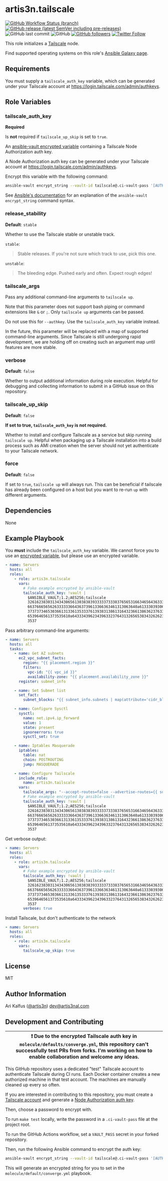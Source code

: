 # artis3n.tailscale

[![GitHub Workflow Status (branch)](https://img.shields.io/github/workflow/status/artis3n/ansible-role-tailscale/CI%20Tests/master)](https://github.com/artis3n/ansible-role-tailscale/actions)
[![GitHub release (latest SemVer including pre-releases)](https://img.shields.io/github/v/release/artis3n/ansible-role-tailscale?include_prereleases)](https://github.com/artis3n/ansible-role-tailscale/releases)
![GitHub last commit](https://img.shields.io/github/last-commit/artis3n/ansible-role-tailscale)
![GitHub](https://img.shields.io/github/license/artis3n/ansible-role-tailscale)
[![GitHub followers](https://img.shields.io/github/followers/artis3n?style=social)](https://github.com/artis3n/)
[![Twitter Follow](https://img.shields.io/twitter/follow/artis3n?style=social)](https://twitter.com/Artis3n)

This role initializes a [Tailscale][] node.

Find supported operating systems on this role's [Ansible Galaxy page](https://galaxy.ansible.com/artis3n/tailscale).

## Requirements

You must supply a `tailscale_auth_key` variable, which can be generated under your Tailscale account at <https://login.tailscale.com/admin/authkeys>.

## Role Variables

### tailscale_auth_key

**Required**

Is **not** required if `tailscale_up_skip` is set to `true`.

An [ansible-vault encrypted variable][ansible-vault] containing a Tailscale Node Authorization auth key.

A Node Authorization auth key can be generated under your Tailscale account at <https://login.tailscale.com/admin/authkeys>.

Encrypt this variable with the following command:

```bash
ansible-vault encrypt_string --vault-id tailscale@.ci-vault-pass '[AUTH KEY VALUE HERE]' --name 'tailscale_auth_key'
```

See [Ansible's documentation][ansible-vault] for an explanation of the `ansible-vault encrypt_string` command syntax.

### release_stability

**Default**: `stable`

Whether to use the Tailscale stable or unstable track.

`stable`:

> Stable releases. If you're not sure which track to use, pick this one.

`unstable`:

> The bleeding edge. Pushed early and often. Expect rough edges!

### tailscale_args

Pass any additional command-line arguments to `tailscale up`.

Note that this parameter does not support bash piping or command extensions like `&` or `;`.
Only `tailscale up` arguments can be passed.

Do not use this for `--authkey`.
Use the `tailscale_auth_key` variable instead.

In the future, this parameter will be replaced with a map of supported command-line arguments.
Since Tailscale is still undergoing rapid development, we are holding off on creating such an argument map until features are more stable.

### verbose

**Default**: `false`

Whether to output additional information during role execution.
Helpful for debugging and collecting information to submit in a GitHub issue on this repository.

### tailscale_up_skip

**Default**: `false`

**If set to true, `tailscale_auth_key` is not required.**

Whether to install and configure Tailscale as a service but skip running `tailscale up`.
Helpful when packaging up a Tailscale installation into a build process such as AMI creation when the server should not yet authenticate to your Tailscale network.

### force

**Default**: `false`

If set to `true`, `tailscale up` will always run.
This can be beneficial if tailscale has already been configured on a host but you want to re-run `up` with different arguments.

## Dependencies

None

## Example Playbook

You **must** include the `tailscale_auth_key` variable.
We cannot force you to use an [encrypted variable][ansible-vault], but please use an encrypted variable.

```yaml
- name: Servers
  hosts: all
  roles:
    - role: artis3n.tailscale
      vars:
        # Fake example encrypted by ansible-vault
        tailscale_auth_key: !vault |
          $ANSIBLE_VAULT;1.2;AES256;tailscale
          32616238303134343065613038383933333733383765653166346564363332343761653761646363
          6637666565626333333664363739613366363461313063640a613330393062323161636235383936
          37373734653036613133613533376139383138613164323661386362376335316364653037353631
          6539646561373535610a643334396234396332376431326565383432626232383131303131363362
          3537
```

Pass arbitrary command-line arguments:

```yaml
- name: Servers
  hosts: all
  tasks:
    - name: Get AZ subnets
      ec2_vpc_subnet_facts:
        region: "{{ placement.region }}"
        filters:
          vpc-id: "{{ vpc_id }}"
          availability-zone: "{{ placement.availability_zone }}"
      register: subnet_info

    - name: Set Subnet list
      set_fact:
        subnet_blocks: "{{ subnet_info.subnets | map(attribute='cidr_block') | list  }}"

    - name: Configure Sysctl
      sysctl:
        name: net.ipv4.ip_forward
        value: 1
        state: present
        ignoreerrors: true
        sysctl_set: true

    - name: Iptables Masquerade
      iptables:
        table: nat
        chain: POSTROUTING
        jump: MASQUERADE

    - name: Configure Tailscale
      include_role:
        name: artis3n.tailscale
      vars:
        tailscale_args: "--accept-routes=false --advertise-routes={{ subnet_blocks | join(',') }}"
        # Fake example encrypted by ansible-vault
        tailscale_auth_key: !vault |
          $ANSIBLE_VAULT;1.2;AES256;tailscale
          32616238303134343065613038383933333733383765653166346564363332343761653761646363
          6637666565626333333664363739613366363461313063640a613330393062323161636235383936
          37373734653036613133613533376139383138613164323661386362376335316364653037353631
          6539646561373535610a643334396234396332376431326565383432626232383131303131363362
          3537
```

Get verbose output:

```yaml
- name: Servers
  hosts: all
  roles:
    - role: artis3n.tailscale
      vars:
        # Fake example encrypted by ansible-vault
        tailscale_auth_key: !vault |
          $ANSIBLE_VAULT;1.2;AES256;tailscale
          32616238303134343065613038383933333733383765653166346564363332343761653761646363
          6637666565626333333664363739613366363461313063640a613330393062323161636235383936
          37373734653036613133613533376139383138613164323661386362376335316364653037353631
          6539646561373535610a643334396234396332376431326565383432626232383131303131363362
          3537
        verbose: true
```

Install Tailscale, but don't authenticate to the network

```yaml
- name: Servers
  hosts: all
  roles:
    - role: artis3n.tailscale
      vars:
        tailscale_up_skip: true
```

## License

MIT

## Author Information

Ari Kalfus ([@artis3n](https://www.artis3nal.com/)) <dev@artis3nal.com>

## Development and Contributing

| :exclamation: Due to the encrypted Tailscale auth key in `molecule/defaults/converge.yml`, this repository can't successfully test PRs from forks. I'm working on how to enable collaboration and welcome any ideas. |
| ----- |

This GitHub repository uses a dedicated "test" Tailscale account to authenticate Tailscale during CI runs.
Each Docker container creates a new authorized machine in that test account.
The machines are manually cleaned up every so often.

If you are interested in contributing to this repository, you must create a [Tailscale account][] and generate a [Node Authorization auth key][auth key].

Then, choose a password to encrypt with.

To run `make test` locally, write the password in a `.ci-vault-pass` file at the project root.

To run the GitHub Actions workflow, set a `VAULT_PASS` secret in your forked repository.

Then, run the following Ansible command to encrypt the auth key:

```bash
ansible-vault encrypt_string --vault-id tailscale@.ci-vault-pass '[AUTH KEY VALUE HERE]' --name 'tailscale_auth_key'
```

This will generate an encrypted string for you to set in the `molecule/default/converge.yml` playbook.

[ansible-vault]: https://docs.ansible.com/ansible/latest/user_guide/vault.html#encrypt-string-for-use-in-yaml
[auth key]: https://login.tailscale.com/admin/authkeys
[tailscale]: https://tailscale.com/
[tailscale account]: https://login.tailscale.com/start
